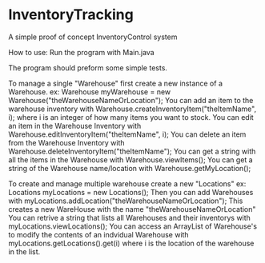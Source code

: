 # InventoryTracking
A simple proof of concept InventoryControl system

How to use:
Run the program with Main.java

The program should preform some simple tests.

To manage a single "Warehouse" first create a new instance of a Warehouse.
  ex: Warehouse myWarehouse = new Warehouse("theWarehouseNameOrLocation");
  You can add an item to the warehouse inventory with Warehouse.createInventoryItem("theItemName", i); where i is an integer of how many items you want to stock.
  You can edit an item in the Warehouse Inventory with Warehouse.editInventoryItem("theItemName", i);
  You can delete an item from the Warehouse Inventory with Warehouse.deleteInventoryItem("theItemName");
  You can get a string with all the items in the Warehouse with Warehouse.viewItems();
  You can get a string of the Warehouse name/location with Warehouse.getMyLocation();
  
To create and manage multiple warehouse create a new "Locations"
  ex: Locations myLocations = new Locations();
  Then you can add Warehouses with myLocations.addLocation("theWarehouseNameOrLocation");
    This creates a new WareHouse with the name "theWarehouseNameOrLocation"
  You can retrive a string that lists all Warehouses and their inventorys with myLocations.viewLocations();
  You can access an ArrayList of Warehouse's to modify the contents of an indvidual Warehouse with myLocations.getLocations().get(i) 
      where i is the location of the warehouse in the list.
 
